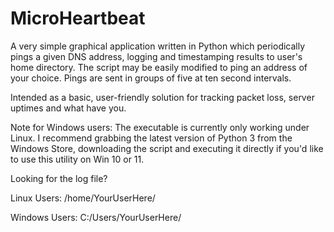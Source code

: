 # MicroHeartbeat
A very simple graphical application written in Python which periodically pings a given DNS address, logging and timestamping results to user's home directory. The script may be easily modified to ping an address of your choice. Pings are sent in groups of five at ten second intervals.

Intended as a basic, user-friendly solution for tracking packet loss, server uptimes and what have you.

Note for Windows users: The executable is currently only working under Linux. I recommend grabbing the latest version of Python 3 from the Windows Store, downloading the script and executing it directly if you'd like to use this utility on Win 10 or 11.

Looking for the log file?

Linux Users: /home/YourUserHere/

Windows Users: C:/Users/YourUserHere/
